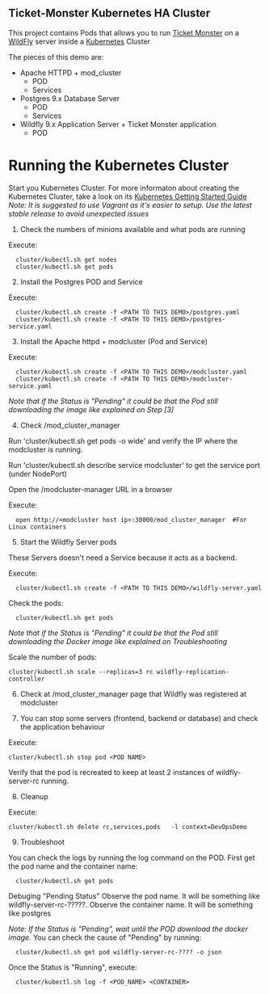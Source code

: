 Ticket-Monster Kubernetes HA Cluster
--------------------------------


This project contains Pods that allows you to run [Ticket Monster](http://www.jboss.org/ticket-monster/) on a [WildFly](http://www.wildfly.org) server inside a [Kubernetes](http://kubernetes.io/) Cluster

The pieces of this demo are:

- Apache HTTPD + mod_cluster 
    - POD 
    - Services
- Postgres 9.x Database Server
    - POD
    - Services
- Wildfly 9.x Application Server + Ticket Monster application
    - POD

Running the Kubernetes Cluster
==============================

Start you Kubernetes Cluster. For more informaton about creating the Kubernetes Cluster, take a look on its [Kubernetes Getting Started Guide](http://kubernetes.io/gettingstarted/)
_Note: It is suggested to use Vagrant as it's easier to setup. Use the latest stable release to avoid unexpected issues_

1. Check the numbers of minions available and what pods are running

  Execute:

      cluster/kubectl.sh get nodes
      cluster/kubectl.sh get pods
    

2. Install the Postgres POD and Service

  Execute:

      cluster/kubectl.sh create -f <PATH TO THIS DEMO>/postgres.yaml
      cluster/kubectl.sh create -f <PATH TO THIS DEMO>/postgres-service.yaml
    

3. Install the Apache httpd + modcluster (Pod and Service)

  Execute:

      cluster/kubectl.sh create -f <PATH TO THIS DEMO>/modcluster.yaml
      cluster/kubectl.sh create -f <PATH TO THIS DEMO>/modcluster-service.yaml
    

  _Note that if the Status is "Pending" it could be that the Pod still downloading the image like explained on Step [3]_


4. Check /mod_cluster_manager

  Run 'cluster/kubectl.sh get pods -o wide' and verify the IP where the modcluster is running. 
  
  Run 'cluster/kubectl.sh describe service modcluster' to get the service port (under NodePort)

  Open the /modcluster-manager URL in a browser

  Execute:

      open http://<modcluster host ip>:30000/mod_cluster_manager  #For Linux containers



5. Start the Wildfly Server pods

  These Servers doesn't need a Service because it acts as a backend.

  Execute:

      cluster/kubectl.sh create -f <PATH TO THIS DEMO>/wildfly-server.yaml
    

  Check the pods:

      cluster/kubectl.sh get pods
    

  _Note that if the Status is "Pending" it could be that the Pod still downloading the Docker image like explained on Troubleshooting_
  
  Scale the number of pods:
  
    cluster/kubectl.sh scale --replicas=3 rc wildfly-replication-controller
    

6. Check at /mod_cluster_manager page that Wildfly was registered at modcluster


7. You can stop some servers (frontend, backend or database) and check the application behaviour

Execute:

    cluster/kubectl.sh stop pod <POD NAME>
    

Verify that the pod is recreated to keep at least 2 instances of wildfly-server-rc running.

8. Cleanup

Execute:

    cluster/kubectl.sh delete rc,services,pods   -l context=DevOpsDemo
    


9. Troubleshoot

  You can check the logs by running the log command on the POD.
  First get the pod name and the container name:

      cluster/kubectl.sh get pods
    

 Debuging "Pending Status"
  Observe the pod name. It will be something like wildfly-server-rc-?????.
  Observe the container name. It will be something like postgres

  _Note: If the Status is "Pending", wait until the POD download the docker image._
  You can check the cause of "Pending" by running:
  
      cluster/kubectl.sh get pod wildfly-server-rc-???? -o json
    

  Once the Status is "Running", execute:

      cluster/kubectl.sh log -f <POD_NAME> <CONTAINER>
      
